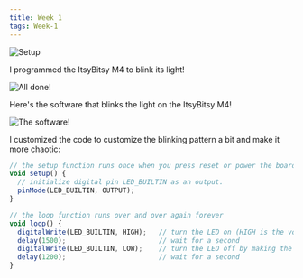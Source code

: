 ```yaml
---
title: Week 1
tags: Week-1
---
```


![Setup](https://i.ibb.co/wKNdNfk/2.jpg)

I programmed the ItsyBitsy M4 to blink its light!

![All done!](https://i.ibb.co/X3CvQWf/7.jpg)

Here's the software that blinks the light on the ItsyBitsy M4!

![The software!](https://i.ibb.co/v1VCQyx/Screen-Shot-2020-02-04-at-3-24-12-PM.png)

I customized the code to customize the blinking pattern a bit and make it more chaotic:

```javascript
// the setup function runs once when you press reset or power the board
void setup() {
  // initialize digital pin LED_BUILTIN as an output.
  pinMode(LED_BUILTIN, OUTPUT);
}

// the loop function runs over and over again forever
void loop() {
  digitalWrite(LED_BUILTIN, HIGH);   // turn the LED on (HIGH is the voltage level)
  delay(1500);                       // wait for a second
  digitalWrite(LED_BUILTIN, LOW);    // turn the LED off by making the voltage LOW
  delay(1200);                       // wait for a second
} 
```

